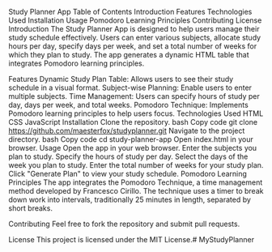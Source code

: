 Study Planner App
Table of Contents
Introduction
Features
Technologies Used
Installation
Usage
Pomodoro Learning Principles
Contributing
License
Introduction
The Study Planner App is designed to help users manage their study schedule effectively. Users can enter various subjects, allocate study hours per day, specify days per week, and set a total number of weeks for which they plan to study. The app generates a dynamic HTML table that integrates Pomodoro learning principles.

Features
Dynamic Study Plan Table: Allows users to see their study schedule in a visual format.
Subject-wise Planning: Enable users to enter multiple subjects.
Time Management: Users can specify hours of study per day, days per week, and total weeks.
Pomodoro Technique: Implements Pomodoro learning principles to help users focus.
Technologies Used
HTML
CSS
JavaScript
Installation
Clone the repository.
bash
Copy code
git clone https://github.com/maesterfox/studyplanner.git
Navigate to the project directory.
bash
Copy code
cd study-planner-app
Open index.html in your browser.
Usage
Open the app in your web browser.
Enter the subjects you plan to study.
Specify the hours of study per day.
Select the days of the week you plan to study.
Enter the total number of weeks for your study plan.
Click "Generate Plan" to view your study schedule.
Pomodoro Learning Principles
The app integrates the Pomodoro Technique, a time management method developed by Francesco Cirillo. The technique uses a timer to break down work into intervals, traditionally 25 minutes in length, separated by short breaks.

Contributing
Feel free to fork the repository and submit pull requests.

License
This project is licensed under the MIT License.# MyStudyPlanner
